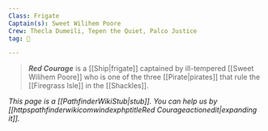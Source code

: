 ```yaml
---
Class: Frigate
Captain(s): Sweet Wilihem Poore
Crew: Thecla Dumeili, Tepen the Quiet, Palco Justice
tag: 🚢

---
```


> ***Red Courage*** is a [[Ship|frigate]] captained by ill-tempered [[Sweet Wilihem Poore]] who is one of the three [[Pirate|pirates]] that rule the [[Firegrass Isle]] in the [[Shackles]].



*This page is a [[PathfinderWikiStub|stub]]. You can help us by [[httpspathfinderwikicomwindexphptitleRed Courageactionedit|expanding it]].*







